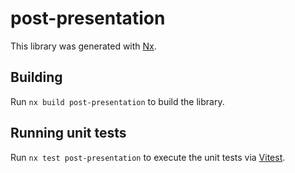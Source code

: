 # post-presentation

This library was generated with [Nx](https://nx.dev).

## Building

Run `nx build post-presentation` to build the library.

## Running unit tests

Run `nx test post-presentation` to execute the unit tests via [Vitest](https://vitest.dev/).
